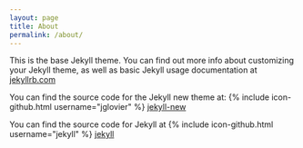 ```yaml
---
layout: page
title: About
permalink: /about/
---
```


This is the base Jekyll theme. You can find out more info about customizing your Jekyll theme, as well as basic Jekyll usage documentation at [jekyllrb.com](http://jekyllrb.com/)

You can find the source code for the Jekyll new theme at:
{% include icon-github.html username="jglovier" %}
[jekyll-new](https://github.com/jglovier/jekyll-new)

You can find the source code for Jekyll at 
{% include icon-github.html username="jekyll" %}
[jekyll](https://github.com/jekyll/jekyll)
